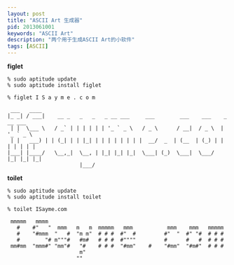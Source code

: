 ```yaml
---
layout: post
title: "ASCII Art 生成器"
pid: 2013061001
keywords: "ASCII Art"
description: "两个用于生成ASCII Art的小软件"
tags: [ASCII]
---
```

**figlet**

    % sudo aptitude update
    % sudo aptitude install figlet

    % figlet I S a y m e . c o m

     ___   ____
    |_ _| / ___|    __ _   _   _   _ __ ___     ___        ___    ___    _ __ ___
     | |  \___ \   / _` | | | | | | '_ ` _ \   / _ \      / __|  / _ \  | '_ ` _ \
     | |   ___) | | (_| | | |_| | | | | | | | |  __/  _  | (__  | (_) | | | | | | |
    |___| |____/   \__,_|  \__, | |_| |_| |_|  \___| (_)  \___|  \___/  |_| |_| |_|
                           |___/

**toilet**

    % sudo aptitude update
    % sudo aptitude install toilet

    % toilet ISayme.com

     mmmmm   mmmm
       #    #"   "  mmm   m   m  mmmmm   mmm           mmm    mmm   mmmmm
       #    "#mmm  "   #  "m m"  # # #  #"  #         #"  "  #" "#  # # #
       #        "# m"""#   #m#   # # #  #""""         #      #   #  # # #
     mm#mm  "mmm#" "mm"#   "#    # # #  "#mm"    #    "#mm"  "#m#"  # # #
                           m"
                          ""
